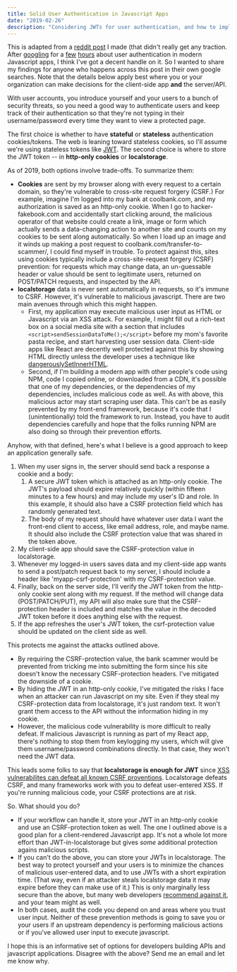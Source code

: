 ```yaml
---
title: Solid User Authentication in Javascript Apps
date: "2019-02-26"
description: "Considering JWTs for user authentication, and how to implement them. (Now, I think I'd go with sessions by default.)"
---
```


This is adapted from a [reddit post](https://www.reddit.com/r/webdev/comments/aur49e/best_options_for_secure_user_authentication_in/) I made (that didn't really get any traction. After [googling](https://stormpath.com/blog/where-to-store-your-jwts-cookies-vs-html5-web-storage) for a [few](https://auth0.com/docs/security/store-tokens) [hours](https://stackoverflow.com/questions/34817617/should-jwt-be-stored-in-localstorage-or-cookie) about user authentication in modern Javascript apps, I think I've got a decent handle on it. So I wanted to share my findings for anyone who happens across this post in their own google searches. Note that the details below apply best where you or your organization can make decisions for the client-side app **and** the server/API.

With user accounts, you introduce yourself and your users to a bunch of security threats, so you need a good way to authenticate users and keep track of their authentication so that they're not typing in their username/password every time they want to view a protected page.

The first choice is whether to have **stateful** or **stateless** authentication cookies/tokens. The web is leaning toward stateless cookies, so I'll assume we're using stateless tokens like [JWT](https://jwt.io/). The second choice is where to store the JWT token -- in **http-only cookies** or **localstorage**.

As of 2019, both options involve trade-offs. To summarize them:

- **Cookies** are sent by my browser along with every request to a certain domain, so they're vulnerable to cross-site request forgery (CSRF.) For example, imagine I'm logged into my bank at coolbank.com, and my authorization is saved as an http-only cookie. When I go to hacker-fakebook.com and accidentally start clicking around, the malicious operator of that website could create a link, image or form which actually sends a data-changing action to another site and counts on my cookies to be sent along automatically. So when I load up an image and it winds up making a post request to coolbank.com/transfer-to-scammer/, I could find myself in trouble. To protect against this, sites using cookies typically include a cross-site-request forgery (CSRF) prevention: for requests which may change data, an un-guessable header or value should be sent to legitimate users, returned on POST/PATCH requests, and inspected by the API.
- **localstorage** data is never sent automatically in requests, so it's immune to CSRF. However, it's vulnerable to malicious javascript. There are two main avenues through which this might happen.
  - First, my application may execute malicious user input as HTML or Javascript via an XSS attack. For example, I might fill out a rich-text box on a social media site with a section that includes `<script>sendSessionDataToMe();</script>` before my mom's favorite pasta recipe, and start harvesting user session data. Client-side apps like React are decently well protected against this by showing HTML directly unless the developer uses a technique like [dangerouslySetInnerHTML](https://reactjs.org/docs/dom-elements.html).
  - Second, if I'm building a modern app with other people's code using NPM, code I copied online, or downloaded from a CDN, it's possible that one of my dependencies, or the dependencies of my dependencies, includes malicious code as well. As with above, this malicious actor may start scraping user data. This can't be as easily prevented by my front-end framework, because it's code that I (unintentionally) told the framework to run. Instead, you have to audit dependencies carefully and hope that the folks running NPM are also doing so through their prevention efforts.

Anyhow, with that defined, here's what I believe is a good approach to keep an application generally safe.

1. When my user signs in, the server should send back a response a cookie and a body:
   1. A secure JWT token which is attached as an http-only cookie. The JWT's payload should expire relatively quickly (within fifteen minutes to a few hours) and may include my user's ID and role. In this example, it should also have a CSRF protection field which has randomly generated text.
   2. The body of my request should have whatever user data I want the front-end client to access, like email address, role, and maybe name. It should also include the CSRF protection value that was shared in the token above.
2. My client-side app should save the CSRF-protection value in localstorage.
3. Whenever my logged-in users saves data and my client-side app wants to send a post/patch request back to my server, I should include a header like 'myapp-csrf-protection' with my CSRF-protection value.
4. Finally, back on the server side, I'll verify the JWT token from the http-only cookie sent along with my request. If the method will change data (POST/PATCH/PUT), my API will also make sure that the CSRF-protection header is included and matches the value in the decoded JWT token before it does anything else with the request.
5. If the app refreshes the user's JWT token, the csrf-protection value should be updated on the client side as well.

This protects me against the attacks outlined above.

- By requiring the CSRF-protection value, the bank scammer would be prevented from tricking me into submitting the form since his site doesn't know the necessary CSRF-protection headers. I've mitigated the downside of a cookie.
- By hiding the JWT in an http-only cookie, I've mitigated the risks I face when an attacker can run Javascript on my site. Even if they steal my CSRF-protection data from localstorage, it's just random text. It won't grant them access to the API without the information hiding in my cookie.
- However, the malicious code vulnerability is more difficult to really defeat. If malicious Javascript is running as part of my React app, there's nothing to stop them from keylogging my users, which will give them username/password combinations directly. In that case, they won't need the JWT data.

This leads some folks to say that **localstorage is enough for JWT** since [XSS vulnerabilites can defeat all known CSRF proventions](https://github.com/OWASP/CheatSheetSeries/blob/master/cheatsheets/Cross-Site_Request_Forgery_Prevention_Cheat_Sheet.md#warning-no-cross-site-scripting-xss-vulnerabilities). Localstorage defeats CSRF, and many frameworks work with you to defeat user-entered XSS. If you're running malicious code, your CSRF protections are at risk.

So. What should you do?

- If your workflow can handle it, store your JWT in an http-only cookie and use an CSRF-protection token as well. The one I outlined above is a good plan for a client-rendered Javascript app. It's not a whole lot more effort than JWT-in-localstorage but gives _some_ additional protection agains malicious scripts.
- If you can't do the above, you can store your JWTs in localstorage. The best way to protect yourself and your users is to minimize the chances of malicious user-entered data, and to use JWTs with a short expiration time. (That way, even if an attacker steals localstorage data it may expire before they can make use of it.) This is only marginally less secure than the above, but many web developers [recommend against it](https://auth0.com/docs/security/store-tokens#don-t-store-tokens-in-local-storage), and your team might as well.
- In both cases, audit the code you depend on and areas where you trust user input. Neither of these prevention methods is going to save you or your users if an upstream dependency is performing malicious actions or if you've allowed user input to execute javascript.

I hope this is an informative set of options for developers building APIs and javascript applications. Disagree with the above? Send me an email and let me know why.
